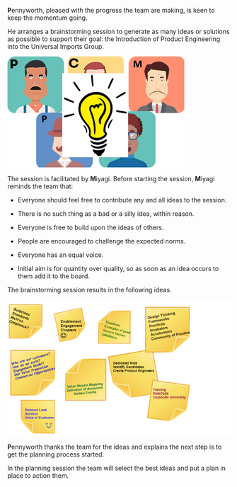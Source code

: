 **P**ennyworth, pleased with the progress the team are making, is keen to keep the momentum going.

He arranges a brainstorming session to generate as many ideas or solutions as possible to support their goal: the Introduction of Product Engineering into the Universal Imports Group.

![](../../assets/online-pe-dojo/pe-introduction/team-brainstorming.png)

The session is facilitated by **M**iyagi. Before starting the session, **M**iyagi reminds the team that:

- Everyone should feel free to contribute any and all ideas to the session.

- There is no such thing as a bad or a silly idea, within reason.

- Everyone is free to build upon the ideas of others.

- People are encouraged to challenge the expected norms.

- Everyone has an equal voice.

- Initial aim is for quantity over quality, so as soon as an idea occurs to them add it to the board.

The brainstorming session results in the following ideas.

![](../../assets/online-pe-dojo/pe-introduction/pe-brainstorming.png)

**P**ennyworth thanks the team for the ideas and explains the next step is to get the planning process started.

In the planning session the team will select the best ideas and put a plan in place to action them.
